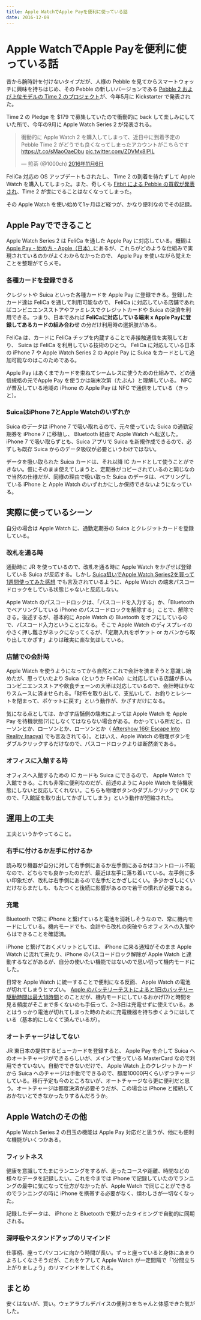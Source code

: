 ```yaml
---
title: Apple WatchでApple Payを便利に使っている話
date: 2016-12-09
---
```


# Apple WatchでApple Payを便利に使っている話

昔から腕時計を付けないタイプだが、人様の Pebble を見てからスマートウォッチに興味を持ちはじめ、その Pebble の新しいバージョンである [Pebble 2 および上位モデルの Time 2 のプロジェクト](https://www.kickstarter.com/projects/597507018/pebble-2-time-2-and-core-an-entirely-new-3g-ultra)が、今年5月に Kickstarter で発表された。

Time 2 の Pledge を $179 で募集していたので衝動的に back して楽しみにしていた所で、今年の9月に Apple Watch Series 2 が発表される。

<blockquote class="twitter-tweet" data-lang="ja"><p lang="ja" dir="ltr">衝動的に Apple Watch 2 を購入してしまって、近日中に到着予定の Pebble Time 2 がどうでも良くなってしまったアカウントがこちらです <a href="https://t.co/sMaoOaeDbu">https://t.co/sMaoOaeDbu</a> <a href="https://t.co/ZDVMx8lPIL">pic.twitter.com/ZDVMx8lPIL</a></p>&mdash; 煎茶 (@1000ch) <a href="https://twitter.com/1000ch/status/795301654585176064">2016年11月6日</a></blockquote>

FeliCa 対応の OS アップデートもされたし、 Time 2 の到着を待たずして Apple Watch を購入してしまった。また、奇しくも [Fitbit による Pebble の買収が発表され](https://blog.getpebble.com/2016/12/07/fitbit/)、Time 2 が世にでることはなくなってしまった。

その Apple Watch を使い始めて1ヶ月ほど経つが、かなり便利なのでその記録。

## Apple Payでできること

Apple Watch Series 2 は FeliCa を通した Apple Pay に対応している。概観は [Apple Pay - 始め方 - Apple（日本）](http://www.apple.com/jp/apple-pay/getting-started/)にあるが、これらがどのような仕組みで実現されているのかがよくわからなかったので、 Apple Pay を使いながら覚えたことを整理がてらメモ。

### 各種カードを登録できる

クレジットや Suica といった各種カードを Apple Pay に登録できる。登録したカード達は FeliCa を通して利用可能なので、 FeliCa に対応している店舗であればコンビニエンスストアやファミレスでクレジットカードや Suica の決済を利用できる。つまり、日本であれば **FeliCaに対応している端末 x Apple Payに登録してあるカードの組み合わせ** の分だけ利用時の選択肢がある。

FeliCa は、カードに FeliCa チップを内蔵することで非接触通信を実現しており、 Suica は FeliCa を利用している技術のひとつ。 FeliCa に対応している日本の iPhone 7 や Apple Watch Series 2 の Apple Pay に Suica をカードとして追加可能なのはこのためである。

Apple Pay はあくまでカードを束ねてシームレスに使うための仕組みで、どの通信規格の元でApple Pay を使うかは端末次第（たぶん）と理解している。 NFC が普及している地域の iPhone の Apple Pay は NFC で通信をしている（きっと）。

### SuicaはiPhone 7とApple Watchのいずれか

Suica のデータは iPhone 7 で吸い取れるので、元々使っていた Suica の通勤定期券を iPhone 7 に移植し、 Bluetooth 経由で Apple Watch へ転送した。 iPhone 7 で吸い取らずとも、Suica アプリで Suica を新規作成できるので、必ずしも既存 Suica からのデータ吸収が必要というわけではない。

データを吸い取られた Suica カードは、それ以降 IC カードとして使うことができない。仮にそのまま使えてしまうと、定期券がコピーされているのと同じなので当然の仕様だが、同様の理由で吸い取った Suica のデータは、ペアリングしている iPhone と Apple Watch のいずれかにしか保持できないようになっている。

## 実際に使っているシーン

自分の場合は Apple Watch に、通勤定期券の Suica とクレジットカードを登録している。

### 改札を通る時

通勤時に JR を使っているので、改札を通る時に Apple Watch をかざせば登録している Suica が反応する。しかし [Suica狙いでApple Watch Series2を買って1週間使ってみた感想](http://blog.horimisli.me/entry/watch2) でも言及されているように、Apple Watch の端末パスコードロックをしている状態じゃないと反応しない。

Apple Watch のパスコードロックは、「パスコードを入力する」か、「Bluetooth でペアリングしている iPhone のパスコードロックを解除する」ことで、解除できる。後述するが、基本的に Apple Watch の Bluetooth をオフにしているので、パスコード入力ということになる。そこで Apple Watch のディスプレイの小さく押し難さがネックになってくるが、「定期入れをポケット or カバンから取り出してかざす」よりは確実に楽な気はしている。

### 店舗での会計時

Apple Watch を使うようになってから自然とこれで会計を済まそうと意識し始めたが、思っていたより Suica（というか FeliCa）に対応している店舗が多い。コンビニエンスストアや飲食チェーンの大半は対応しているので、会計時はかなりスムースに済ませられる。「財布を取り出して、支払いして、お釣りとレシートを閉まって、ポケットに戻す」という動作が、かざすだけになる。

気になる点としては、かざす店舗側の端末によっては Apple Watch を Apple Pay を待機状態(?)にしなくてはならない場合がある。わかっている所だと、ローソンとか、ローソンとか、ローソンとか（ [Aftershow 166: Escape Into Reality (naoya)](http://rebuild.fm/166a/) でも言及されてる）。とはいえ、Apple Watch の物理ボタンをダブルクリックするだけなので、パスコードロックよりは断然楽である。

### オフィスに入館する時

オフィスへ入館するための IC カードも Suica にできるので、 Apple Watch で入館できる。これも非常に便利なのだが、前述のように Apple Watch を待機状態にしないと反応してくれない。こちらも物理ボタンのダブルクリックで OK なので、「入館証を取り出してかざしてしまう」という動作が短縮された。

## 運用上の工夫

工夫というかやってること。

### 右手に付けるか左手に付けるか

読み取り機器が自分に対して右手側にあるか左手側にあるかはコントロール不能なので、どちらでも良かったのだが、最近は左手に落ち着いている。左手側に多い印象だが、改札は右手側にあるので左手だとかざしにくい。多少かざしにくいだけならまだしも、もたつくと後続に影響があるので若干の慣れが必要である。

### 充電

Bluetooth で常に iPhone と繋げていると電池を消耗しそうなので、常に機内モードにしている。機内モードでも、会計やら改札の突破やらオフィスへの入館やらはできることを確認済。

iPhone と繋げておくメリットとしては、 iPhone に来る通知がそのまま Apple Watch に流れて来たり、iPhone のパスコードロック解除が Apple Watch と連動するなどがあるが、自分の使いたい機能ではないので思い切って機内モードにした。

日常を Apple Watch に統一することで便利になる反面、 Apple Watch の電池が切れてしまうとマズい。 [Apple のバッテリーテストによると1日のバッテリー駆動時間は最大18時間](http://www.apple.com/jp/watch/battery.html)とのことだが、機内モードにしているおかげ(?)と時間を見る頻度がそこまで多くないのも手伝って、2~3日は充電せずに使えている。あとはうっかり電池が切れてしまった時のために充電機器を持ち歩くようにはしている（基本的にしなくて済んでいるが）。

### オートチャージはしてない

JR 東日本の提供するビューカードを登録すると、 Apple Pay を介して Suica へのオートチャージができるらしいが、メインで使っている MasterCard なので利用できていない。自動でできないだけで、 Apple Watch 上のクレジットカードから Suica へのチャージは手動でできるので、都度10000円くらいずつチャージしている。移行予定も今のところないが、オートチャージなら更に便利だと思う。オートチャージは都度決済が必要そうだが、この場合は iPhone と接続しておかないとできなかったりするんだろうか。

## Apple Watchのその他

Apple Watch Series 2 の目玉の機能は Apple Pay 対応だと思うが、他にも便利な機能がいくつかある。

### フィットネス

健康を意識してたまにランニングをするが、走ったコースや距離、時間などの様々なデータを記録したい。これを今までは iPhone で記録していたのでランニングの最中に気になって仕方がなかったが、Apple Watch で同じことができるのでランニングの時に iPhone を携帯する必要がなく、煩わしさが一切なくなった。

記録したデータは、 iPhone と Bluetooth で繋がったタイミングで自動的に同期される。

### 深呼吸やスタンドアップのリマインド

仕事柄、座ってパソコンに向かう時間が長い。ずっと座っていると身体にあまりよろしくなさそうだが、これをケアして Apple Watch が一定間隔で「1分間立ち上がりましょう」のリマインドをしてくれる。

## まとめ

安くはないが、買い。ウェアラブルデバイスの便利さをちゃんと体感できた気がした。
